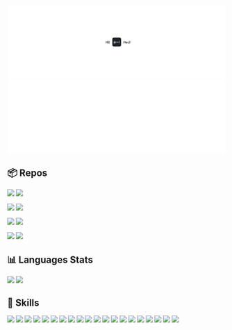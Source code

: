 ![](/cover-light.png#gh-light-mode-only)
![](/cover-dark.png#gh-dark-mode-only)

## 📦 Repos

[![](https://github-readme-stats.vercel.app/api/pin/?username=veekhere&repo=quoro-app&theme=transparent&hide_border=true&title_color=ffffff&icon_color=ffffff&text_color=cccccc#gh-dark-mode-only)](https://github.com/veekhere/quoro-app#gh-dark-mode-only)
[![](https://github-readme-stats.vercel.app/api/pin/?username=veekhere&repo=auto-pc-shutdowner-app&theme=transparent&hide_border=true&title_color=ffffff&icon_color=ffffff&text_color=cccccc#gh-dark-mode-only)](https://github.com/veekhere/quoro-app#gh-dark-mode-only)

[![](https://github-readme-stats.vercel.app/api/pin/?username=veekhere&repo=codewars-solutions&theme=transparent&hide_border=true&title_color=ffffff&icon_color=ffffff&text_color=cccccc#gh-dark-mode-only)](https://github.com/veekhere/codewars-solutions#gh-dark-mode-only)
[![](https://github-readme-stats.vercel.app/api/pin/?username=veekhere&repo=browser-search-cli&theme=transparent&hide_border=true&title_color=ffffff&icon_color=ffffff&text_color=cccccc#gh-dark-mode-only)](https://github.com/veekhere/browser-search-cli#gh-dark-mode-only)


[![](https://github-readme-stats.vercel.app/api/pin/?username=veekhere&repo=quoro-app&theme=transparent&hide_border=true&title_color=1F2328&icon_color=1F2328&text_color=505050#gh-light-mode-only)](https://github.com/veekhere/quoro-app#gh-light-mode-only)
[![](https://github-readme-stats.vercel.app/api/pin/?username=veekhere&repo=auto-pc-shutdowner-app&theme=transparent&hide_border=true&title_color=1F2328&icon_color=1F2328&text_color=505050#gh-light-mode-only)](https://github.com/veekhere/quoro-app#gh-light-mode-only)

[![](https://github-readme-stats.vercel.app/api/pin/?username=veekhere&repo=codewars-solutions&theme=transparent&hide_border=true&title_color=1F2328&icon_color=1F2328&text_color=505050#gh-light-mode-only)](https://github.com/veekhere/codewars-solutions#gh-light-mode-only)
[![](https://github-readme-stats.vercel.app/api/pin/?username=veekhere&repo=browser-search-cli&theme=transparent&hide_border=true&title_color=1F2328&icon_color=1F2328&text_color=505050#gh-light-mode-only)](https://github.com/veekhere/browser-search-cli#gh-light-mode-only)

## 📊 Languages Stats

[![](https://github-readme-stats.vercel.app/api/top-langs/?username=veekhere&layout=compact&theme=transparent&hide_border=true&langs_count=10&hide_title=true&text_color=cccccc#gh-dark-mode-only)](https://github.com/veekhere#gh-dark-mode-only)
[![](https://github-readme-stats.vercel.app/api/top-langs/?username=veekhere&layout=compact&theme=transparent&hide_border=true&langs_count=10&hide_title=true&text_color=505050#gh-light-mode-only)](https://github.com/veekhere#gh-light-mode-only)

## 💼 Skills

![](https://img.shields.io/static/v1?style=for-the-badge&label=‎&labelColor=rgba(0,0,0,0.4)&logo=angular&logoColor=ffffff&message=Angular&color=rgba(0,0,0,0.4))
![](https://img.shields.io/static/v1?style=for-the-badge&label=‎&labelColor=rgba(0,0,0,0.4)&logo=react&logoColor=ffffff&message=React&color=rgba(0,0,0,0.4))
![](https://img.shields.io/static/v1?style=for-the-badge&label=‎&labelColor=rgba(0,0,0,0.4)&logo=solid&logoColor=ffffff&message=Solid&color=rgba(0,0,0,0.4))
![](https://img.shields.io/static/v1?style=for-the-badge&label=‎&labelColor=rgba(0,0,0,0.4)&logo=typescript&logoColor=ffffff&message=TypeScript&color=rgba(0,0,0,0.4))
![](https://img.shields.io/static/v1?style=for-the-badge&label=‎&labelColor=rgba(0,0,0,0.4)&logo=javascript&logoColor=ffffff&message=JavaScript&color=rgba(0,0,0,0.4))
![](https://img.shields.io/static/v1?style=for-the-badge&label=‎&labelColor=rgba(0,0,0,0.4)&logo=python&logoColor=ffffff&message=Python&color=rgba(0,0,0,0.4))
![](https://img.shields.io/static/v1?style=for-the-badge&label=‎&labelColor=rgba(0,0,0,0.4)&logo=openjdk&logoColor=ffffff&message=Java&color=rgba(0,0,0,0.4))
![](https://img.shields.io/static/v1?style=for-the-badge&label=‎&labelColor=rgba(0,0,0,0.4)&logo=sass&logoColor=ffffff&message=SASS&color=rgba(0,0,0,0.4))
![](https://img.shields.io/static/v1?style=for-the-badge&label=‎&labelColor=rgba(0,0,0,0.4)&logo=tailwind-css&logoColor=ffffff&message=Tailwind&color=rgba(0,0,0,0.4))
![](https://img.shields.io/static/v1?style=for-the-badge&label=‎&labelColor=rgba(0,0,0,0.4)&logo=graphql&logoColor=ffffff&message=GraphQL&color=rgba(0,0,0,0.4))
![](https://img.shields.io/static/v1?style=for-the-badge&label=‎&labelColor=rgba(0,0,0,0.4)&logo=git&logoColor=ffffff&message=Git&color=rgba(0,0,0,0.4))
![](https://img.shields.io/static/v1?style=for-the-badge&label=‎&labelColor=rgba(0,0,0,0.4)&logo=docker&logoColor=ffffff&message=Docker&color=rgba(0,0,0,0.4))
![](https://img.shields.io/static/v1?style=for-the-badge&label=‎&labelColor=rgba(0,0,0,0.4)&logo=firebase&logoColor=ffffff&message=Firebase&color=rgba(0,0,0,0.4))
![](https://img.shields.io/static/v1?style=for-the-badge&label=‎&labelColor=rgba(0,0,0,0.4)&logo=jira&logoColor=ffffff&message=Jira&color=rgba(0,0,0,0.4))
![](https://img.shields.io/static/v1?style=for-the-badge&label=‎&labelColor=rgba(0,0,0,0.4)&logo=trello&logoColor=ffffff&message=Trello&color=rgba(0,0,0,0.4))
![](https://img.shields.io/static/v1?style=for-the-badge&label=‎&labelColor=rgba(0,0,0,0.4)&logo=github&logoColor=ffffff&message=GitHub&color=rgba(0,0,0,0.4))
![](https://img.shields.io/static/v1?style=for-the-badge&label=‎&labelColor=rgba(0,0,0,0.4)&logo=github-actions&logoColor=ffffff&message=Actions&color=rgba(0,0,0,0.4))
![](https://img.shields.io/static/v1?style=for-the-badge&label=‎&labelColor=rgba(0,0,0,0.4)&logo=postman&logoColor=ffffff&message=Postman&color=rgba(0,0,0,0.4))
![](https://img.shields.io/static/v1?style=for-the-badge&label=‎&labelColor=rgba(0,0,0,0.4)&logo=figma&logoColor=ffffff&message=Figma&color=rgba(0,0,0,0.4))
![](https://img.shields.io/static/v1?style=for-the-badge&label=‎&labelColor=rgba(0,0,0,0.4)&logo=notion&logoColor=ffffff&message=Notion&color=rgba(0,0,0,0.4))
